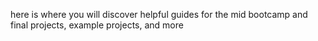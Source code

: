 here is where you will discover helpful guides for the mid bootcamp and final projects, example projects, and more 
